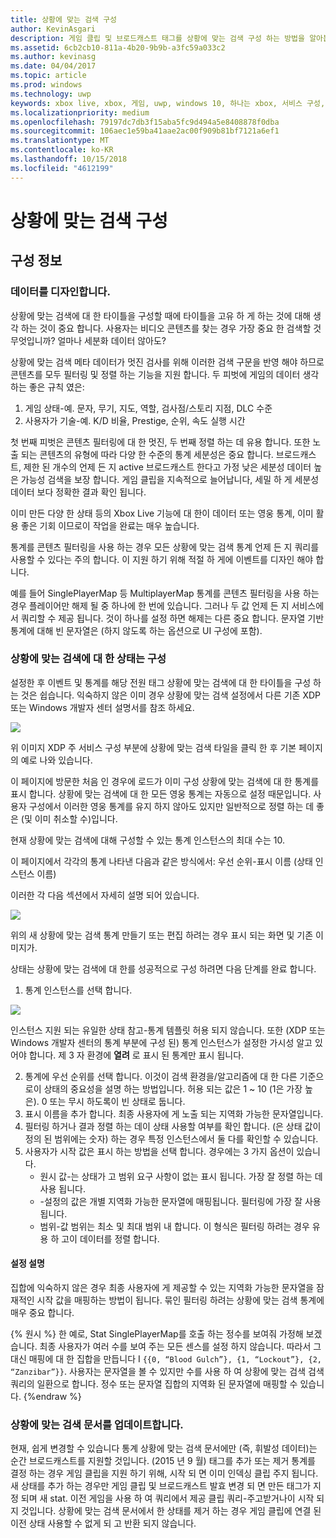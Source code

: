 ```yaml
---
title: 상황에 맞는 검색 구성
author: KevinAsgari
description: 게임 클립 및 브로드캐스트 태그를 상황에 맞는 검색 구성 하는 방법을 알아봅니다.
ms.assetid: 6cb2cb10-811a-4b20-9b9b-a3fc59a033c2
ms.author: kevinasg
ms.date: 04/04/2017
ms.topic: article
ms.prod: windows
ms.technology: uwp
keywords: xbox live, xbox, 게임, uwp, windows 10, 하나는 xbox, 서비스 구성, 상황에 맞는 검색, 브로드캐스트 게임 클립
ms.localizationpriority: medium
ms.openlocfilehash: 79197dc7db3f15aba5fc9d494a5e8408878f0dba
ms.sourcegitcommit: 106aec1e59ba41aae2ac00f909b81bf7121a6ef1
ms.translationtype: MT
ms.contentlocale: ko-KR
ms.lasthandoff: 10/15/2018
ms.locfileid: "4612199"
---
```

# <a name="configuring-contextual-search"></a>상황에 맞는 검색 구성

## <a name="configuration-info"></a>구성 정보

### <a name="designing-your-data"></a>데이터를 디자인합니다.
상황에 맞는 검색에 대 한 타이틀을 구성할 때에 타이틀을 고유 하 게 하는 것에 대해 생각 하는 것이 중요 합니다.  사용자는 비디오 콘텐츠를 찾는 경우 가장 중요 한 검색할 것 무엇입니까?  얼마나 세분화 데이터 않아도?

상황에 맞는 검색 메타 데이터가 멋진 검사를 위해 이러한 검색 구문을 반영 해야 하므로 콘텐츠를 모두 필터링 및 정렬 하는 기능을 지원 합니다.  두 피벗에 게임의 데이터 생각 하는 좋은 규칙 였은:
1. 게임 상태-예.  문자, 무기, 지도, 역할, 검사점/스토리 지점, DLC 수준
2. 사용자가 기술-예. K/D 비율, Prestige, 순위, 속도 실행 시간

첫 번째 피벗은 콘텐츠 필터링에 대 한 멋진, 두 번째 정렬 하는 데 유용 합니다.  또한 노출 되는 콘텐츠의 유형에 따라 다양 한 수준의 통계 세분성은 중요 합니다.  브로드캐스트, 제한 된 개수의 언제 든 지 active 브로드캐스트 한다고 가정 낮은 세분성 데이터 높은 가능성 검색을 보장 합니다.  게임 클립을 지속적으로 늘어납니다, 세밀 하 게 세분성 데이터 보다 정확한 결과 확인 됩니다.

이미 만든 다양 한 상태 등의 Xbox Live 기능에 대 한이 데이터 또는 영웅 통계, 이미 활용 좋은 기회 이므로이 작업을 완료는 매우 높습니다.

통계를 콘텐츠 필터링을 사용 하는 경우 모든 상황에 맞는 검색 통계 언제 든 지 쿼리를 사용할 수 있다는 주의 합니다.  이 지원 하기 위해 적절 하 게에 이벤트를 디자인 해야 합니다.

예를 들어 SinglePlayerMap 등 MultiplayerMap 통계를 콘텐츠 필터링을 사용 하는 경우 플레이어만 해제 될 중 하나에 한 번에 있습니다.  그러나 두 값 언제 든 지 서비스에서 쿼리할 수 제공 됩니다.  것이 하나를 설정 하면 해제는 다른 중요 합니다.  문자열 기반 통계에 대해 빈 문자열은 (하지 않도록 하는 옵션으로 UI 구성에 포함).

### <a name="configuring-a-stat-for-contextual-search"></a>상황에 맞는 검색에 대 한 상태는 구성
설정한 후 이벤트 및 통계를 해당 전원 태그 상황에 맞는 검색에 대 한 타이틀을 구성 하는 것은 쉽습니다.  익숙하지 않은 이미 경우 상황에 맞는 검색 설정에서 다른 기존 XDP 또는 Windows 개발자 센터 설명서를 참조 하세요.

![](../images/contextual_search/config02.png)

위 이미지 XDP 주 서비스 구성 부분에 상황에 맞는 검색 타일을 클릭 한 후 기본 페이지의 예로 나와 있습니다.

이 페이지에 방문한 처음 인 경우에 로드가 이미 구성 상황에 맞는 검색에 대 한 통계를 표시 합니다.  상황에 맞는 검색에 대 한 모든 영웅 통계는 자동으로 설정 때문입니다. 사용자 구성에서 이러한 영웅 통계를 유지 하지 않아도 있지만 일반적으로 정렬 하는 데 좋은 (및 이미 취소할 수)입니다.

현재 상황에 맞는 검색에 대해 구성할 수 있는 통계 인스턴스의 최대 수는 10.

이 페이지에서 각각의 통계 나타낸 다음과 같은 방식에서: 우선 순위-표시 이름 (상태 인스턴스 이름)

이러한 각 다음 섹션에서 자세히 설명 되어 있습니다.

![](../images/contextual_search/config01.png)

위의 새 상황에 맞는 검색 통계 만들기 또는 편집 하려는 경우 표시 되는 화면 및 기존 이미지가.

상태는 상황에 맞는 검색에 대 한를 성공적으로 구성 하려면 다음 단계를 완료 합니다.
1. 통계 인스턴스를 선택 합니다.

  ![](../images/contextual_search/config03.png)

  인스턴스 지원 되는 유일한 상태 참고-통계 템플릿 허용 되지 않습니다.  또한 (XDP 또는 Windows 개발자 센터의 통계 부분에 구성 된) 통계 인스턴스가 설정한 가시성 알고 있어야 합니다.  제 3 자 환경에 **열려** 로 표시 된 통계만 표시 됩니다.

2. 통계에 우선 순위를 선택 합니다. 이것이 검색 환경을/알고리즘에 대 한 다른 기준으로이 상태의 중요성을 설명 하는 방법입니다.  허용 되는 값은 1 ~ 10 (1은 가장 높은).  0 또는 무시 하도록이 빈 상태로 둡니다.
3. 표시 이름을 추가 합니다.  최종 사용자에 게 노출 되는 지역화 가능한 문자열입니다.
4. 필터링 하거나 결과 정렬 하는 데이 상태 사용할 여부를 확인 합니다.  (은 상태 값이 정의 된 범위에는 숫자) 하는 경우 특정 인스턴스에서 둘 다를 확인할 수 있습니다.
5. 사용자가 시작 값은 표시 하는 방법을 선택 합니다.  경우에는 3 가지 옵션이 있습니다.
   * 원시 값-는 상태가 고 범위 요구 사항이 없는 표시 됩니다.  가장 잘 정렬 하는 데 사용 됩니다.
   * -설정의 값은 개별 지역화 가능한 문자열에 매핑됩니다.  필터링에 가장 잘 사용 됩니다.
   * 범위-값 범위는 최소 및 최대 범위 내 합니다.  이 형식은 필터링 하려는 경우 유용 하 고이 데이터를 정렬 합니다.

#### <a name="explaining-sets"></a>설정 설명
집합에 익숙하지 않은 경우 최종 사용자에 게 제공할 수 있는 지역화 가능한 문자열을 잠재적인 시작 값을 매핑하는 방법이 됩니다.  묶인 필터링 하려는 상황에 맞는 검색 통계에 매우 중요 합니다.

{% 원시 %} 한 예로, Stat SinglePlayerMap를 호출 하는 정수를 보여줘 가정해 보겠습니다.  최종 사용자가 여러 수를 보여 주는 모든 센스를 설정 하지 않습니다.  따라서 그 대신 매핑에 대 한 집합을 만듭니다 I ```{{0, “Blood Gulch”}, {1, “Lockout”}, {2, “Zanzibar”}}```.  사용자는 문자열을 볼 수 있지만 수를 사용 하 여 상황에 맞는 검색 검색 쿼리의 일환으로 합니다.  정수 또는 문자열 집합의 지역화 된 문자열에 매핑할 수 있습니다.
{%endraw %}

### <a name="updating-your-contextual-search-document"></a>상황에 맞는 검색 문서를 업데이트합니다.
현재, 쉽게 변경할 수 있습니다 통계 상황에 맞는 검색 문서에만 (즉, 휘발성 데이터)는 순간 브로드캐스트를 지원할 것입니다.  (2015 년 9 월) 태그를 추가 또는 제거 통계를 결정 하는 경우 게임 클립을 지원 하기 위해, 시작 되 면 이미 인덱싱 클립 주지 됩니다.  새 상태를 추가 하는 경우만 게임 클립 및 브로드캐스트 발효 변경 되 면 만든 태그가 지정 되며 새 stat. 이전 게임을 사용 하 여 쿼리에서 제공 클립 쿼리-주고받거나이 시작 되지 것입니다. 상황에 맞는 검색 문서에서 한 상태를 제거 하는 경우 게임 클립에 연결 된 이전 상태 사용할 수 없게 되 고 반환 되지 않습니다.
